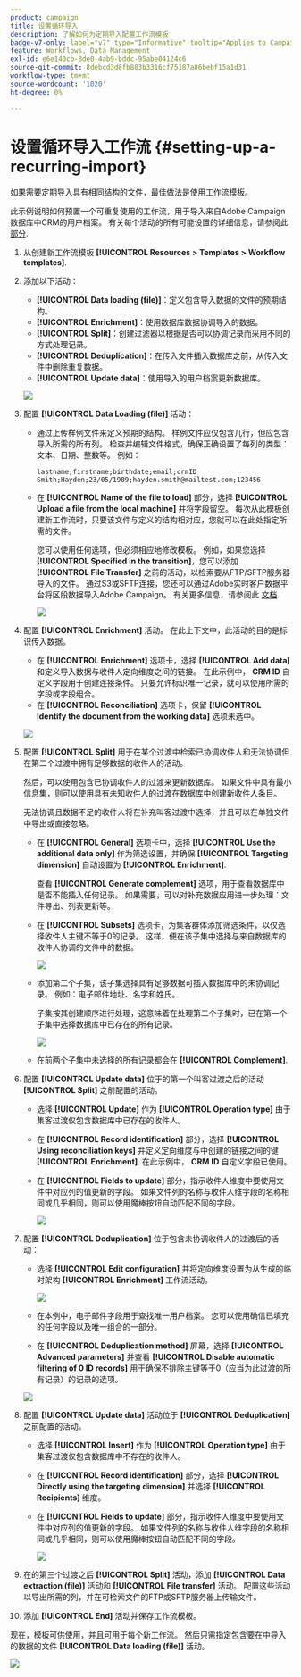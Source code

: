```yaml
---
product: campaign
title: 设置循环导入
description: 了解如何为定期导入配置工作流模板
badge-v7-only: label="v7" type="Informative" tooltip="Applies to Campaign Classic v7 only"
feature: Workflows, Data Management
exl-id: e6e140cb-8de0-4ab9-bddc-95abe04124c6
source-git-commit: 8debcd3d8fb883b3316cf75187a86bebf15a1d31
workflow-type: tm+mt
source-wordcount: '1020'
ht-degree: 0%

---
```


# 设置循环导入工作流 {#setting-up-a-recurring-import}



如果需要定期导入具有相同结构的文件，最佳做法是使用工作流模板。

此示例说明如何预置一个可重复使用的工作流，用于导入来自Adobe Campaign数据库中CRM的用户档案。 有关每个活动的所有可能设置的详细信息，请参阅此 [部分](about-activities.md).

1. 从创建新工作流模板 **[!UICONTROL Resources > Templates > Workflow templates]**.
1. 添加以下活动：

   * **[!UICONTROL Data loading (file)]**：定义包含导入数据的文件的预期结构。
   * **[!UICONTROL Enrichment]**：使用数据库数据协调导入的数据。
   * **[!UICONTROL Split]**：创建过滤器以根据是否可以协调记录而采用不同的方式处理记录。
   * **[!UICONTROL Deduplication]**：在传入文件插入数据库之前，从传入文件中删除重复数据。
   * **[!UICONTROL Update data]**：使用导入的用户档案更新数据库。

   ![](assets/import_template_example0.png)

1. 配置 **[!UICONTROL Data Loading (file)]** 活动：

   * 通过上传样例文件来定义预期的结构。 样例文件应仅包含几行，但应包含导入所需的所有列。 检查并编辑文件格式，确保正确设置了每列的类型：文本、日期、整数等。 例如：

      ```
      lastname;firstname;birthdate;email;crmID
      Smith;Hayden;23/05/1989;hayden.smith@mailtest.com;123456
      ```

   * 在 **[!UICONTROL Name of the file to load]** 部分，选择 **[!UICONTROL Upload a file from the local machine]** 并将字段留空。 每次从此模板创建新工作流时，只要该文件与定义的结构相对应，您就可以在此处指定所需的文件。

      您可以使用任何选项，但必须相应地修改模板。 例如，如果您选择 **[!UICONTROL Specified in the transition]**，您可以添加 **[!UICONTROL File Transfer]** 之前的活动，以检索要从FTP/SFTP服务器导入的文件。 通过S3或SFTP连接，您还可以通过Adobe实时客户数据平台将区段数据导入Adobe Campaign。 有关更多信息，请参阅此 [文档](https://experienceleague.adobe.com/docs/experience-platform/destinations/catalog/email-marketing/adobe-campaign.html).

      ![](assets/import_template_example1.png)

1. 配置 **[!UICONTROL Enrichment]** 活动。 在此上下文中，此活动的目的是标识传入数据。

   * 在 **[!UICONTROL Enrichment]** 选项卡，选择 **[!UICONTROL Add data]** 和定义导入数据与收件人定向维度之间的链接。 在此示例中， **CRM ID** 自定义字段用于创建连接条件。 只要允许标识唯一记录，就可以使用所需的字段或字段组合。
   * 在 **[!UICONTROL Reconciliation]** 选项卡，保留 **[!UICONTROL Identify the document from the working data]** 选项未选中。

   ![](assets/import_template_example2.png)

1. 配置 **[!UICONTROL Split]** 用于在某个过渡中检索已协调收件人和无法协调但在第二个过渡中拥有足够数据的收件人的活动。

   然后，可以使用包含已协调收件人的过渡来更新数据库。 如果文件中具有最小信息集，则可以使用具有未知收件人的过渡在数据库中创建新收件人条目。

   无法协调且数据不足的收件人将在补充叫客过渡中选择，并且可以在单独文件中导出或直接忽略。

   * 在 **[!UICONTROL General]** 选项卡中，选择 **[!UICONTROL Use the additional data only]** 作为筛选设置，并确保 **[!UICONTROL Targeting dimension]** 自动设置为 **[!UICONTROL Enrichment]**.

      查看 **[!UICONTROL Generate complement]** 选项，用于查看数据库中是否不能插入任何记录。 如果需要，可以对补充数据应用进一步处理：文件导出、列表更新等。

   * 在 **[!UICONTROL Subsets]** 选项卡，为集客群体添加筛选条件，以仅选择收件人主键不等于0的记录。 这样，便在该子集中选择与来自数据库的收件人协调的文件中的数据。

      ![](assets/import_template_example3.png)

   * 添加第二个子集，该子集选择具有足够数据可插入数据库中的未协调记录。 例如：电子邮件地址、名字和姓氏。

      子集按其创建顺序进行处理，这意味着在处理第二个子集时，已在第一个子集中选择数据库中已存在的所有记录。

      ![](assets/import_template_example3_2.png)

   * 在前两个子集中未选择的所有记录都会在 **[!UICONTROL Complement]**.

1. 配置 **[!UICONTROL Update data]** 位于的第一个叫客过渡之后的活动 **[!UICONTROL Split]** 之前配置的活动。

   * 选择 **[!UICONTROL Update]** 作为 **[!UICONTROL Operation type]** 由于集客过渡仅包含数据库中已存在的收件人。
   * 在 **[!UICONTROL Record identification]** 部分，选择 **[!UICONTROL Using reconciliation keys]** 并定义定向维度与中创建的链接之间的键 **[!UICONTROL Enrichment]**. 在此示例中， **CRM ID** 自定义字段已使用。
   * 在 **[!UICONTROL Fields to update]** 部分，指示收件人维度中要使用文件中对应列的值更新的字段。 如果文件列的名称与收件人维字段的名称相同或几乎相同，则可以使用魔棒按钮自动匹配不同的字段。

      ![](assets/import_template_example6.png)

1. 配置 **[!UICONTROL Deduplication]** 位于包含未协调收件人的过渡后的活动：

   * 选择 **[!UICONTROL Edit configuration]** 并将定向维度设置为从生成的临时架构 **[!UICONTROL Enrichment]** 工作流活动。

      ![](assets/import_template_example4.png)

   * 在本例中，电子邮件字段用于查找唯一用户档案。 您可以使用确信已填充的任何字段以及唯一组合的一部分。
   * 在 **[!UICONTROL Deduplication method]** 屏幕，选择 **[!UICONTROL Advanced parameters]** 并查看 **[!UICONTROL Disable automatic filtering of 0 ID records]** 用于确保不排除主键等于0（应当为此过渡的所有记录）的记录的选项。

   ![](assets/import_template_example7.png)

1. 配置 **[!UICONTROL Update data]** 活动位于 **[!UICONTROL Deduplication]** 之前配置的活动。

   * 选择 **[!UICONTROL Insert]** 作为 **[!UICONTROL Operation type]** 由于集客过渡仅包含数据库中不存在的收件人。
   * 在 **[!UICONTROL Record identification]** 部分，选择 **[!UICONTROL Directly using the targeting dimension]** 并选择 **[!UICONTROL Recipients]** 维度。
   * 在 **[!UICONTROL Fields to update]** 部分，指示收件人维度中要使用文件中对应列的值更新的字段。 如果文件列的名称与收件人维字段的名称相同或几乎相同，则可以使用魔棒按钮自动匹配不同的字段。

      ![](assets/import_template_example8.png)

1. 在的第三个过渡之后 **[!UICONTROL Split]** 活动，添加 **[!UICONTROL Data extraction (file)]** 活动和 **[!UICONTROL File transfer]** 活动。 配置这些活动以导出所需的列，并在可检索文件的FTP或SFTP服务器上传输文件。
1. 添加 **[!UICONTROL End]** 活动并保存工作流模板。

现在，模板可供使用，并且可用于每个新工作流。 然后只需指定包含要在中导入的数据的文件 **[!UICONTROL Data loading (file)]** 活动。

![](assets/import_template_example9.png)
